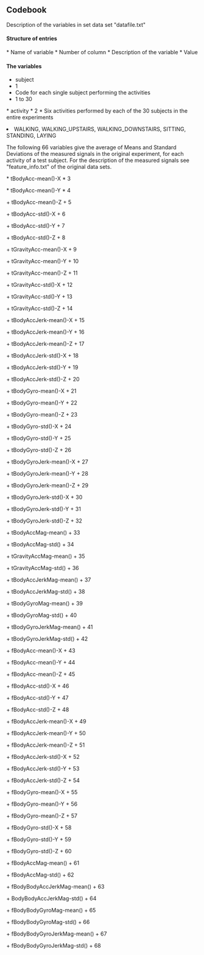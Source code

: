 <h2> Codebook </h2>

Description of the variables in set data set "datafile.txt"

<h4> Structure of entries </h4>
* Name of variable
* Number of column
* Description of the variable
* Value


<h4> The variables </h4>

* subject
* 1
* Code for each single subject performing the activities
* 1 to 30
<p></p>
<p>
* activity
* 2
* Six activities performed by each of the 30 subjects in the entire experiments
<li> WALKING, WALKING_UPSTAIRS, WALKING_DOWNSTAIRS, SITTING, STANDING, LAYING </li>
</p>
<p></p>
The following 66 variables give the average of Means and Standard Deviations of the measured signals in the original experiment, for each activity of a test subject. For the description of the measured signals see "feature_info.txt" of the original data sets.
<p></p>
* tBodyAcc-mean()-X
* 3
<p></p>
* tBodyAcc-mean()-Y
* 4
<p></p>
+ tBodyAcc-mean()-Z
+ 5
<p></p>
+ tBodyAcc-std()-X		
+ 6
<p></p>
+ tBodyAcc-std()-Y
+ 7
<p></p>
+ tBodyAcc-std()-Z	
+ 8
<p></p>
+ tGravityAcc-mean()-X
+ 9
<p></p>
+ tGravityAcc-mean()-Y
+ 10
<p></p>
+ tGravityAcc-mean()-Z
+ 11
<p></p>
+ tGravityAcc-std()-X
+ 12
<p></p>
+ tGravityAcc-std()-Y
+ 13
<p></p>
+ tGravityAcc-std()-Z
+ 14
<p></p>
+ tBodyAccJerk-mean()-X		
+ 15
<p></p>
+ tBodyAccJerk-mean()-Y
+ 16
<p></p>
+ tBodyAccJerk-mean()-Z
+ 17
<p></p>
+ tBodyAccJerk-std()-X
+ 18
<p></p>
+ tBodyAccJerk-std()-Y
+ 19
<p></p>
+ tBodyAccJerk-std()-Z
+ 20
<p></p>
+ tBodyGyro-mean()-X
+ 21
<p></p>
+ tBodyGyro-mean()-Y
+ 22
<p></p>
+ tBodyGyro-mean()-Z
+ 23
<p></p>
+ tBodyGyro-std()-X	
+ 24
<p></p>
+ tBodyGyro-std()-Y	
+ 25
<p></p>
+ tBodyGyro-std()-Z	
+ 26
<p></p>
+ tBodyGyroJerk-mean()-X
+ 27
<p></p>
+ tBodyGyroJerk-mean()-Y	
+ 28
<p></p>
+ tBodyGyroJerk-mean()-Z	
+ 29
<p></p>
+ tBodyGyroJerk-std()-X	
+ 30
<p></p>
+ tBodyGyroJerk-std()-Y	
+ 31
<p></p>
+ tBodyGyroJerk-std()-Z	
+ 32
<p></p>
+ tBodyAccMag-mean()	
+ 33
<p></p>
+ tBodyAccMag-std()	
+ 34
<p></p>
+ tGravityAccMag-mean()	
+ 35
<p></p>
+ tGravityAccMag-std()	
+ 36
<p></p>
+ tBodyAccJerkMag-mean()
+ 37
<p></p>
+ tBodyAccJerkMag-std()	
+ 38
<p></p>
+ tBodyGyroMag-mean()	
+ 39
<p></p>
+ tBodyGyroMag-std()
+ 40
<p></p>
+ tBodyGyroJerkMag-mean()	
+ 41
<p></p>
+ tBodyGyroJerkMag-std()
+ 42
<p></p>
+ fBodyAcc-mean()-X	
+ 43
<p></p>
+ fBodyAcc-mean()-Y	
+ 44
<p></p>
+ fBodyAcc-mean()-Z	
+ 45
<p></p>
+ fBodyAcc-std()-X	
+ 46
<p></p>
+ fBodyAcc-std()-Y	
+ 47
<p></p>
+ fBodyAcc-std()-Z	
+ 48
<p></p>
+ fBodyAccJerk-mean()-X	
+ 49
<p></p>
+ fBodyAccJerk-mean()-Y	
+ 50
<p></p>
+ fBodyAccJerk-mean()-Z	
+ 51
<p></p>
+ fBodyAccJerk-std()-X
+ 52
<p></p>
+ fBodyAccJerk-std()-Y	
+ 53
<p></p>
+ fBodyAccJerk-std()-Z	
+ 54
<p></p>
+ fBodyGyro-mean()-X	
+ 55
<p></p>
+ fBodyGyro-mean()-Y	
+ 56
<p></p>
+ fBodyGyro-mean()-Z	
+ 57
<p></p>
+ fBodyGyro-std()-X	
+ 58
<p></p>
+ fBodyGyro-std()-Y	
+ 59
<p></p>
+ fBodyGyro-std()-Z	
+ 60
<p></p>
+ fBodyAccMag-mean()	
+ 61
<p></p>
+ fBodyAccMag-std()	
+ 62
<p></p>
+ fBodyBodyAccJerkMag-mean()
+ 63
<p></p>
+ BodyBodyAccJerkMag-std()
+ 64
<p></p>
+ fBodyBodyGyroMag-mean()	
+ 65
<p></p>
+ fBodyBodyGyroMag-std()
+ 66
<p></p>
+ fBodyBodyGyroJerkMag-mean()
+ 67
<p></p>
+ fBodyBodyGyroJerkMag-std()
+ 68
<p></p>
